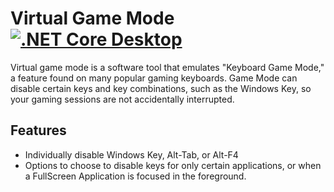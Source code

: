 # Virtual Game Mode [![.NET Core Desktop](https://github.com/davidzech/VirtualGameMode/actions/workflows/dotnet-desktop.yml/badge.svg)](https://github.com/davidzech/VirtualGameMode/actions/workflows/dotnet-desktop.yml)
Virtual game mode is a software tool that emulates "Keyboard Game Mode," a feature found on many popular gaming keyboards. 
Game Mode can disable certain keys and key combinations, such as the Windows Key, so your gaming sessions are not accidentally interrupted.
## Features
- Individually disable Windows Key, Alt-Tab, or Alt-F4
- Options to choose to disable keys for only certain applications, or when a FullScreen Application is focused in the foreground.
